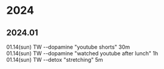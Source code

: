 # 2024
## 2024.01
01.14(sun) TW --dopamine "youtube shorts" 30m<br>
01.14(sun) TW --dopamine "watched youtube after lunch" 1h<br>
01.14(sun) TW --detox "stretching" 5m<br>
